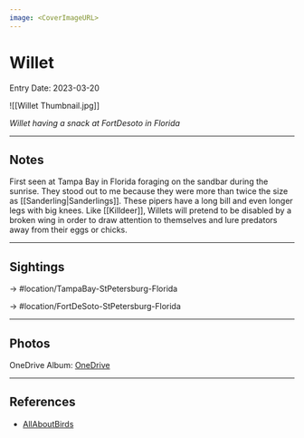 ```yaml
---
image: <CoverImageURL>
---
```


# Willet
Entry Date: 2023-03-20

![[Willet Thumbnail.jpg]]

*Willet having a snack at FortDesoto in Florida*

---------------------------------------------------------------
## Notes

First seen at Tampa Bay in Florida foraging on the sandbar during the sunrise. They stood out to me because they were more than twice the size as [[Sanderling|Sanderlings]]. These pipers have a long bill and even longer legs with big knees. Like [[Killdeer]], Willets will pretend to be disabled by a broken wing in order to draw attention to themselves and lure predators away from their eggs or chicks.

---------------------------------------------------------------
## Sightings

-> #location/TampaBay-StPetersburg-Florida

-> #location/FortDeSoto-StPetersburg-Florida

---------------------------------------------------------------
## Photos
OneDrive Album: [OneDrive](https://1drv.ms/f/s!AvaIuMdCo_w-hM0snFViGINdy7Rd9g?e=tqqZwh)

---------------------------------------------------------------
## References
- [AllAboutBirds](https://www.allaboutbirds.org/guide/Willet/overview)